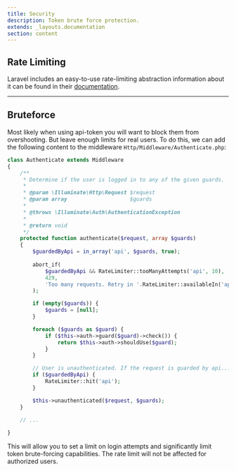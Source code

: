 ```yaml
---
title: Security
description: Token brute force protection.
extends: _layouts.documentation
section: content
---
```


## Rate Limiting

Laravel includes an easy-to-use rate-limiting abstraction information about it can be found in their [documentation](https://laravel.com/docs/rate-limiting).

----

## Bruteforce

Most likely when using api-token you will want to block them from overshooting. But leave enough limits for real users.
To do this, we can add the following content to the middleware `Http/Middleware/Authenticate.php`:


```php
class Authenticate extends Middleware
{
    /**
     * Determine if the user is logged in to any of the given guards.
     *
     * @param \Illuminate\Http\Request $request
     * @param array                    $guards
     *
     * @throws \Illuminate\Auth\AuthenticationException
     *
     * @return void
     */
    protected function authenticate($request, array $guards)
    {
        $guardedByApi = in_array('api', $guards, true);
        
        abort_if(
            $guardedByApi && RateLimiter::tooManyAttempts('api', 10),
            429,
            'Too many requests. Retry in '.RateLimiter::availableIn('api').' seconds'
        );

        if (empty($guards)) {
            $guards = [null];
        }

        foreach ($guards as $guard) {
            if ($this->auth->guard($guard)->check()) {
                return $this->auth->shouldUse($guard);
            }
        }

        // User is unauthenticated. If the request is guarded by api...
        if ($guardedByApi) {
            RateLimiter::hit('api');
        }

        $this->unauthenticated($request, $guards);
    }
    
    // ...

}
```

This will allow you to set a limit on login attempts and significantly limit token brute-forcing capabilities.
The rate limit will not be affected for authorized users.  
